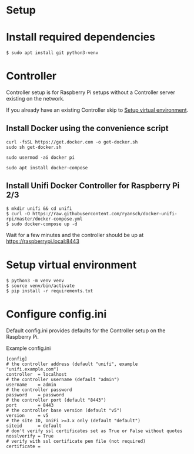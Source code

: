 # Setup

# Install required dependencies

```
$ sudo apt install git python3-venv
```

# Controller

Controller setup is for Raspberry Pi setups without a Controller server existing on the network. 

If you already have an existing Controller skip to [Setup virtual environment](#setup-virtual-environment).

## Install Docker using the convenience script

```
curl -fsSL https://get.docker.com -o get-docker.sh
sudo sh get-docker.sh

sudo usermod -aG docker pi

sudo apt install docker-compose
```

## Install Unifi Docker Controller for Raspberry Pi 2/3

```
$ mkdir unifi && cd unifi
$ curl -O https://raw.githubusercontent.com/ryansch/docker-unifi-rpi/master/docker-compose.yml
$ sudo docker-compose up -d
```

Wait for a few minutes and the controller should be up at https://raspberrypi.local:8443

# Setup virtual environment

```
$ python3 -m venv venv
$ source venv/bin/activate
$ pip install -r requirements.txt
```

# Configure config.ini

Default config.ini provides defaults for the Controller setup on the Raspberry Pi.

Example config.ini

```
[config]
# the controller address (default "unifi", example "unifi.example.com")
controller 	= localhost
# the controller username (default "admin")
username 	= admin
# the controller password
password 	= password
# the controller port (default "8443")
port 		= 8443
# the controller base version (default "v5")
version 	= v5 
# the site ID, UniFi >=3.x only (default "default")
siteid 		= default
# don't verify ssl certificates set as True or False without quotes
nosslverify = True
# verify with ssl certificate pem file (not required)
certificate =  
```


